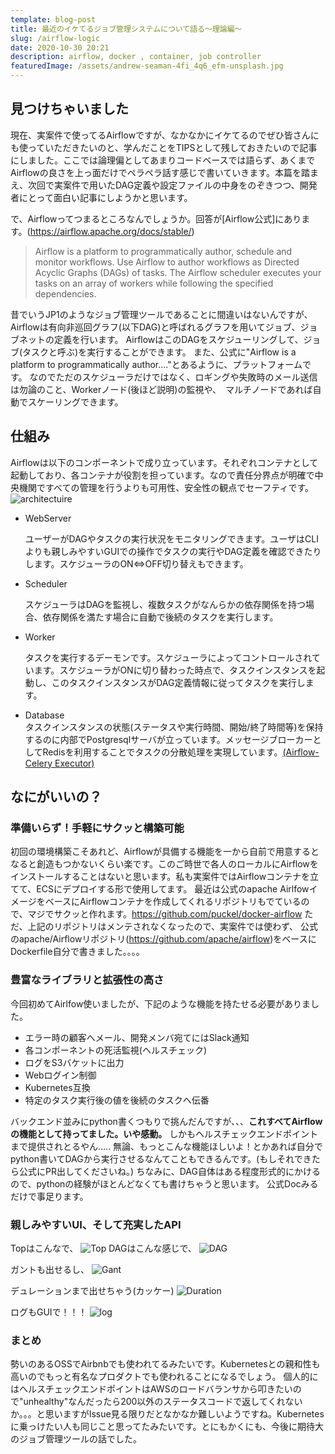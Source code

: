 ```yaml
---
template: blog-post
title: 最近のイケてるジョブ管理システムについて語る～理論編～
slug: /airflow-logic
date: 2020-10-30 20:21
description: airflow, docker , container, job controller
featuredImage: /assets/andrew-seaman-4fi_4q6_efm-unsplash.jpg
---
```

## 見つけちゃいました

現在、実案件で使ってるAirflowですが、なかなかにイケてるのでぜひ皆さんにも使っていただきたいのと、学んだことをTIPSとして残しておきたいので記事にしました。ここでは論理偏としてあまりコードベースでは語らず、あくまでAirflowの良さを上っ面だけでペラペラ話す感じで書いていきます。本篇を踏まえ、次回で実案件で用いたDAG定義や設定ファイルの中身をのぞきつつ、開発者にとって面白い記事にしようかと思います。

で、Airflowってつまるところなんでしょうか。回答が\[Airflow公式]にあります。(https://airflow.apache.org/docs/stable/)

> Airflow is a platform to programmatically author, schedule and monitor workflows.
> Use Airflow to author workflows as Directed Acyclic Graphs (DAGs) of tasks. The Airflow scheduler executes your tasks on an array of workers while following the specified dependencies.

昔でいうJP1のようなジョブ管理ツールであることに間違いはないんですが、Airflowは有向非巡回グラフ(以下DAG)と呼ばれるグラフを用いてジョブ、ジョブネットの定義を行います。
AirflowはこのDAGをスケジューリングして、ジョブ(タスクと呼ぶ)を実行することができます。
また、公式に"Airflow is a platform to programmatically author...."とあるように、プラットフォームです。
なのでただのスケジューラだけではなく、ロギングや失敗時のメール送信は勿論のこと、Workerノード(後ほど説明)の監視や、　マルチノードであれば自動でスケーリングできます。

## 仕組み

Airflowは以下のコンポーネントで成り立っています。それぞれコンテナとして起動しており、各コンテナが役割を担っています。なので責任分界点が明確で中央機関ですべての管理を行うよりも可用性、安全性の観点でセーフティです。
![architectuire](https://miro.medium.com/max/700/0*uDiuaX02OZWMRjR-.png)

* WebServer
  
  ユーザーがDAGやタスクの実行状況をモニタリングできます。ユーザはCLIよりも親しみやすいGUIでの操作でタスクの実行やDAG定義を確認できたりします。スケジューラのON⇔OFF切り替えもできます。

* Scheduler
  
  スケジューラはDAGを監視し、複数タスクがなんらかの依存関係を持つ場合、依存関係を満たす場合に自動で後続のタスクを実行します。


* Worker
  
  タスクを実行するデーモンです。スケジューラによってコントロールされています。スケジューラがONに切り替わった時点で、タスクインスタンスを起動し、このタスクインスタンスがDAG定義情報に従ってタスクを実行します。

* Database  
  タスクインスタンスの状態(ステータスや実行時間、開始/終了時間等)を保持するのに内部でPostgresqlサーバが立っています。メッセージブローカーとしてRedisを利用することでタスクの分散処理を実現しています。[(Airflow- Celery Executor)](https://airflow.apache.org/docs/stable/executor/celery.html)

## なにがいいの？



### 準備いらず！手軽にサクッと構築可能
初回の環境構築こそあれど、Airflowが具備する機能を一から自前で用意するとなると創造もつかないくらい楽です。このご時世で各人のローカルにAirflowをインストールすることはないと思います。私も実案件ではAirflowコンテナを立てて、ECSにデプロイする形で使用してます。
最近は公式のapache AirlfowイメージをベースにAirflowコンテナを作成してくれるリポジトリもでているので、マジでサクッと作れます。https://github.com/puckel/docker-airflow
ただ、上記のリポジトリはメンテされなくなったので、実案件では使わず、
公式のapache/Airflowリポジトリ(https://github.com/apache/airflow)をベースにDockerfile自分で書きました。。。。


### 豊富なライブラリと拡張性の高さ
今回初めてAirlfow使いましたが、下記のような機能を持たせる必要がありました。

* エラー時の顧客へメール、開発メンバ宛てにはSlack通知
* 各コンポーネントの死活監視(ヘルスチェック)
* ログをS3バケットに出力
* Webログイン制御
* Kubernetes互換
* 特定のタスク実行後の値を後続のタスクへ伝番

バックエンド並みにpython書くつもりで挑んだんですが、、、**これすべてAirflowの機能として持ってました。いや感動。**
しかもヘルスチェックエンドポイントまで提供されとるやん.....
無論、もっとこんな機能ほしいよ！とかあれば自分でpython書いてDAGから実行させるなんてこともできるんです。(もしそれできたら公式にPR出してくださいね。)
ちなみに、DAG自体はある程度形式的にかけるので、pythonの経験がほとんどなくても書けちゃうと思います。
公式Docみるだけで事足ります。

### 親しみやすいUI、そして充実したAPI
Topはこんなで、
![Top](https://airflow.apache.org/docs/stable/_images/dags.png)
DAGはこんな感じで、
![DAG](https://airflow.apache.org/docs/stable/_images/graph.png)

ガントも出せるし、
![Gant](https://airflow.apache.org/docs/stable/_images/gantt.png)

デュレーションまで出せちゃう(カッケー)
![Duration](https://airflow.apache.org/docs/stable/_images/duration.png)

ログもGUIで！！！
![log](https://d33wubrfki0l68.cloudfront.net/9ce5b36b1d710201ad82415faa1f5e03c02fd565/edf68/docker-airflow-tutorial/airflow-log.jpg)


### まとめ
勢いのあるOSSでAirbnbでも使われてるみたいです。Kubernetesとの親和性も高いのでもっと有名なプロダクトでも使われることになるでしょう。
個人的にはヘルスチェックエンドポイントはAWSのロードバランサから叩きたいので"unhealthy"なんだったら200以外のステータスコードで返してくれないか。。。と思いますがIssue見る限りだとなかなか難しいようですね。Kubernetesに乗っけたい人も同じこと思ってたみたいです。とにもかくにも、今後に期待大のジョブ管理ツールの話でした。
